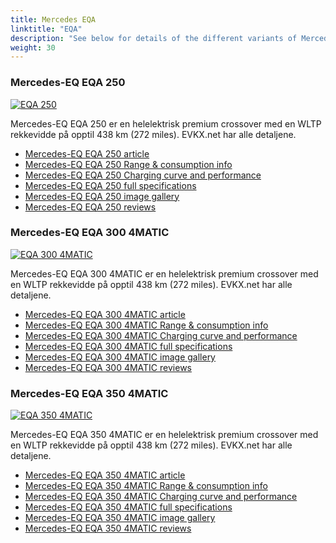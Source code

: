 ```yaml
---
title: Mercedes EQA
linktitle: "EQA"
description: "See below for details of the different variants of Mercedes EQA"
weight: 30
---
```

### Mercedes-EQ EQA 250

<a href="eqa_250/"><img src="https://media.evkx.net/multimedia/models/mercedes/eqa/eqa_250/main_1_st.jpg" class="img-fluid" alt="EQA 250" ></a>

Mercedes-EQ EQA 250 er en helelektrisk premium crossover med en WLTP rekkevidde på opptil 438 km (272 miles). EVKX.net har alle detaljene. 

- [Mercedes-EQ EQA 250 article](eqa_250/)
- [Mercedes-EQ EQA 250 Range & consumption info](eqa_250/rangeandconsumption)
- [Mercedes-EQ EQA 250 Charging curve and performance](eqa_250/chargingcurve)
- [Mercedes-EQ EQA 250 full specifications](eqa_250/specifications)
- [Mercedes-EQ EQA 250 image gallery](eqa_250/gallery)
- [Mercedes-EQ EQA 250 reviews](eqa_250/reviews)

### Mercedes-EQ EQA 300 4MATIC

<a href="eqa_300_4matic/"><img src="https://media.evkx.net/multimedia/models/mercedes/eqa/eqa_300_4matic/main_1_st.jpg" class="img-fluid" alt="EQA 300 4MATIC" ></a>

Mercedes-EQ EQA 300 4MATIC er en helelektrisk premium crossover med en WLTP rekkevidde på opptil 438 km (272 miles). EVKX.net har alle detaljene. 

- [Mercedes-EQ EQA 300 4MATIC article](eqa_300_4matic/)
- [Mercedes-EQ EQA 300 4MATIC Range & consumption info](eqa_300_4matic/rangeandconsumption)
- [Mercedes-EQ EQA 300 4MATIC Charging curve and performance](eqa_300_4matic/chargingcurve)
- [Mercedes-EQ EQA 300 4MATIC full specifications](eqa_300_4matic/specifications)
- [Mercedes-EQ EQA 300 4MATIC image gallery](eqa_300_4matic/gallery)
- [Mercedes-EQ EQA 300 4MATIC reviews](eqa_300_4matic/reviews)

### Mercedes-EQ EQA 350 4MATIC

<a href="eqa_350_4matic/"><img src="https://media.evkx.net/multimedia/models/mercedes/eqa/eqa_350_4matic/main_1_st.jpg" class="img-fluid" alt="EQA 350 4MATIC" ></a>

Mercedes-EQ EQA 350 4MATIC er en helelektrisk premium crossover med en WLTP rekkevidde på opptil 438 km (272 miles). EVKX.net har alle detaljene. 

- [Mercedes-EQ EQA 350 4MATIC article](eqa_350_4matic/)
- [Mercedes-EQ EQA 350 4MATIC Range & consumption info](eqa_350_4matic/rangeandconsumption)
- [Mercedes-EQ EQA 350 4MATIC Charging curve and performance](eqa_350_4matic/chargingcurve)
- [Mercedes-EQ EQA 350 4MATIC full specifications](eqa_350_4matic/specifications)
- [Mercedes-EQ EQA 350 4MATIC image gallery](eqa_350_4matic/gallery)
- [Mercedes-EQ EQA 350 4MATIC reviews](eqa_350_4matic/reviews)

